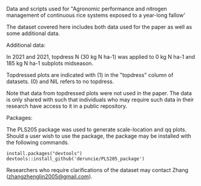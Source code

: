 Data and scripts used for "Agronomic performance and nitrogen management of continuous rice systems exposed to a year-long fallow'

The dataset covered here includes both data used for the paper as well as some additional data. 

Additional data: 

In 2021 and 2021, topdress N (30 kg N ha-1) was applied to 0 kg N ha-1 and 185 kg N ha-1 subplots midseason. 

Topdressed plots are indicated with (1) in the "topdress" column of datasets. (0) and NIL refers to no topdress. 

Note that data from topdressed plots were not used in the paper. The data is only shared with such that individuals who may require such data in their research have access to it in a public repository. 

Packages: 

The PLS205 package was used to generate scale-location and qq plots. Should a user wish to use the package, the package may be installed with the following commands.

```
install.packages("devtools")
devtools::install_github('deruncie/PLS205_package')
```

Researchers who require clarifications of the dataset may contact Zhang (zhangzhenglin2005@gmail.com). 
